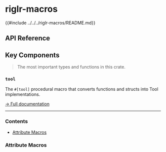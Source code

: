 # riglr-macros

{{#include ../../../riglr-macros/README.md}}

## API Reference

## Key Components

> The most important types and functions in this crate.

### `tool`

The `#[tool]` procedural macro that converts functions and structs into Tool implementations.

[→ Full documentation](#attribute-macros)

---

### Contents

- [Attribute Macros](#attribute-macros)

### Attribute Macros
